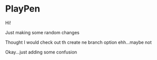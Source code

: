 # PlayPen

 Hi!
 
 Just making some random changes
 
 Thought I would check out th create ne branch option
ehh...maybe not

Okay...just adding some confusion
